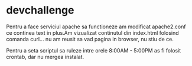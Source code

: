 # devchallenge

Pentru a face serviciul apache sa functioneze am modificat apache2.conf ce continea text in plus.Am vizualizat continutul din index.html folosind comanda curl... nu am reusit sa vad pagina in browser, nu stiu de ce.

Pentru a seta scriptul sa ruleze intre orele 8:00AM - 5:00PM as fi folosit crontab, dar nu mergea instalat.
